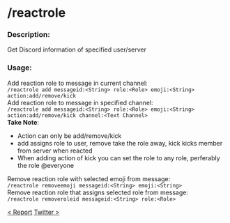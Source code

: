# /reactrole

### Description:

Get Discord information of specified user/server<br>

### Usage:

Add reaction role to message in current channel:<br>
`/reactrole add messageid:<String> role:<Role> emoji:<String> action:add/remove/kick`<br>
Add reaction role to message in specified channel:<br>
`/reactrole add messageid:<String> role:<Role> emoji:<String> action:add/remove/kick channel:<Text Channel>`<br>
**Take Note**:<br>

-   Action can only be add/remove/kick<br>
-   add assigns role to user, remove take the role away, kick kicks member from server when reacted<br>
-   When adding action of kick you can set the role to any role, perferably the role @everyone<br>

Remove reaction role with selected emoji from message:<br>
`/reactrole removeemoji messageid:<String> emoji:<String> `<br>
Remove reaction role that assigns selected role from message:<br>
`/reactrole removeroleid messageid:<String> role:<Role> `<br>

<a class="button prev" href="./#/commands/utilitycommands/report" role="button">< Report</a>
<a class="button next" href="./#/commands/utilitycommands/twitter" role="button">Twitter ></a>
